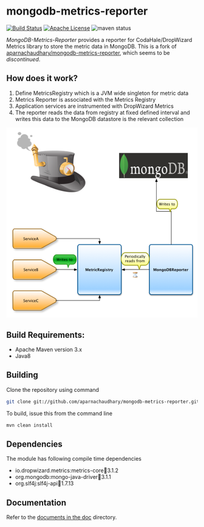 # mongodb-metrics-reporter

[![Build Status](https://github.com/keawe-software/mongodb-metrics-reporter/workflows/Java%20CI%20with%20Maven/badge.svg)](https://github.com/keawe-software/mongodb-metrics-reporter/actions?query=workflow%3A%22Java+CI+with+Maven%22) [![Apache License](http://img.shields.io/badge/license-APACHE2-blue.svg)](https://www.apache.org/licenses/LICENSE-2.0.html) ![maven status](https://img.shields.io/maven-central/v/de.keawe.metrics/mongodb-metrics.svg)

*MongoDB-Metrics-Reporter* provides a reporter for CodaHale/DropWizard Metrics library to store the metric data in MongoDB.
This is a fork of [aparnachaudhary/mongodb-metrics-reporter](https://github.com/aparnachaudhary/mongodb-metrics-reporter), which seems to be *discontinued*.

## How does it work?

1. Define MetricsRegistry which is a JVM wide singleton for metric data
2. Metrics Reporter is associated with the Metrics Registry
3. Application services are instrumented with DropWizard Metrics
4. The reporter reads the data from registry at fixed defined interval and writes this data to the MongoDB datastore is the relevant collection

![MongoDB-Metrics](doc/images/MetricsMongoDB.png)

## Build Requirements:

* Apache Maven version 3.x
* Java8

## Building

Clone the repository using command

```bash
git clone git://github.com/aparnachaudhary/mongodb-metrics-reporter.git
```

To build, issue this from the command line

```bash
mvn clean install
```

## Dependencies

The module has following compile time dependencies

* io.dropwizard.metrics:metrics-core:jar:3.1.2
* org.mongodb:mongo-java-driver:jar:3.1.1
* org.slf4j:slf4j-api:jar:1.7.13

## Documentation
Refer to the [documents in the doc](doc/index.md) directory.
